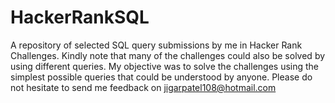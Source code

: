 # HackerRankSQL
A repository of selected SQL query submissions by me in Hacker Rank Challenges.
Kindly note that many of the challenges could also be solved by using different queries.
My objective was to solve the challenges using the simplest possible queries that could be understood by anyone.
Please do not hesitate to send me feedback on jigarpatel108@hotmail.com
